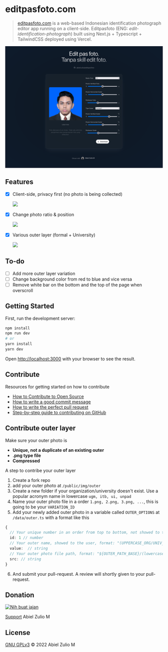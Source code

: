 # editpasfoto.com

> [editpasfoto.com](https://editpasfoto.com) is a web-based Indonesian identification photograph editor app running on a client-side. Editpasfoto (ENG: _edit-identification-photograph_) built using Next.js + Typescript + TailwindCSS deployed using Vercel.

![](/assets/main.png)

## Features

- [x] Client-side, privacy first (no photo is being collected)

  ![](/assets/no-upload.gif)

- [x] Change photo ratio & position

  ![](/assets/edit-photo.gif)

- [x] Various outer layer (formal + University)

  ![](/assets/change-outer.gif)

## To-do

- [ ] Add more outer layer variation
- [ ] Change background color from red to blue and vice versa
- [ ] Remove white bar on the bottom and the top of the page when overscroll

## Getting Started

First, run the development server:

```bash
npm install
npm run dev
# or
yarn install
yarn dev
```

Open [http://localhost:3000](http://localhost:3000) with your browser to see the result.

## Contribute

Resources for getting started on how to contribute

- [How to Contribute to Open Source](https://opensource.guide/how-to-contribute/)
- [How to write a good commit message ](https://dev.to/chrissiemhrk/git-commit-message-5e21)
- [How to write the perfect pull request](https://github.blog/2015-01-21-how-to-write-the-perfect-pull-request/)
- [Step-by-step guide to contributing on GitHub](https://www.dataschool.io/how-to-contribute-on-github/)

## Contribute outer layer

Make sure your outer photo is

- **Unique, not a duplicate of an existing outer**
- **.png type file**
- **Compressed**

A step to contribe your outer layer

1. Create a fork repo
2. add your outer photo at `/public/img/outer`
3. Create a new folder if your organization/university doesn't exist. Use a popular acronym name in lowercase `ugm, itb, ui, unpad`
4. Name your outer photo file in a order `1.png, 2.png, 3.png, ...`, this is going to be your `VARIATION_ID`
5. Add your newly added outer photo in a variable called `OUTER_OPTIONS` at `/data/outer.ts` with a format like this

```typescript
{
  // Your unique number in an order from top to bottom, not showed to the user
  id: 1 // number
  // Your outer name, showed to the user, format: "(UPPERCASE_ORG/UNIV_ACRONYM) (VARIATION_ID)", example: "ITB 1", "UNPAD 2"
  value:  // string
  // Your outer photo file path, format: "${OUTER_PATH_BASE}/(lowercase_org/univ_acronym)/(variation_id).${OUTER_FILE_TYPE}", example: "${OUTER_PATH_BASE}/itb/1.${OUTER_FILE_TYPE}", "${OUTER_PATH_BASE}/unpad/2.${OUTER_FILE_TYPE}"
  src: // string
}
```

6. And submit your pull-request. A review will shortly given to your pull-request.

## Donation

<a href="https://www.nihbuatjajan.com/lio" target="_blank"><img src="https://d4xyvrfd64gfm.cloudfront.net/buttons/default-cta.png" alt="Nih buat jajan" style="height: 51px !important;" ></a>

[Support](https://www.nihbuatjajan.com/lio) Abiel Zulio M

## License

[GNU GPLv3](https://choosealicense.com/licenses/gpl-3.0/) © 2022 Abiel Zulio M
